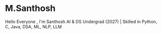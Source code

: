 # M.Santhosh
Hello Everyone , I'm Santhosh AI &amp; DS Undergrad (2027) | Skilled in Python, C, Java, DSA, ML, NLP, LLM
